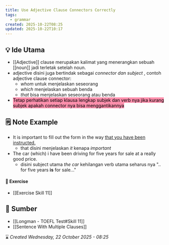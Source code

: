 ```yaml
---
title: Use Adjective Clause Connectors Correctly
tags:
  - grammar
created: 2025-10-22T08:25
updated: 2025-10-22T10:17
---
```

## 💡 Ide Utama
- [[Adjective]] clause merupakan kalimat yang menerangkan sebuah [[noun]] jadi terletak setelah noun.
- adjective disini juga bertindak sebagai *connector dan subject* , contoh adjective clause connector:
	- *whom* untuk menjelaskan seseorang
	- *which* menjelaskan sebuah benda
	- *that* bisa menjelaskan seseorang atau benda
- <mark style="background: #FF5582A6;">Tetap perhatikan setiap klausa lengkap subjek dan verb nya jika kurang subjek apakah connector nya bisa menggantikannya</mark>


## 🗒️ Note Example
- It is important to fill out the form in the way <u>that you have been instructed.</u> 
	- that disini menjelaskan *it* kenapa *important*
- The car (which) i have been driving for five years for sale at a really good price.
	- disini subject utama *the car* kehilangan verb utama seharus nya ".. for five years **is** for sale..."

#### 💪 Exercise
- [[Exercise Skill 11]]
## 🔗 Sumber
- [[Longman - TOEFL Test#Skill 11]]
- [[Sentence With Multiple Clauses]]


⌛ *Created Wednesday, 22 October 2025 - 08:25*